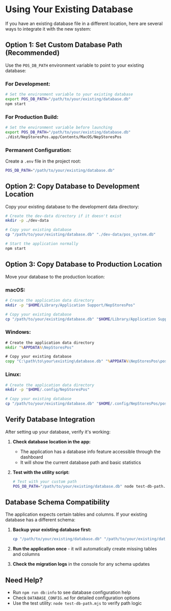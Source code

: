 # Using Your Existing Database

If you have an existing database file in a different location, here are several ways to integrate it with the new system:

## Option 1: Set Custom Database Path (Recommended)

Use the `POS_DB_PATH` environment variable to point to your existing database:

### For Development:

```bash
# Set the environment variable to your existing database
export POS_DB_PATH="/path/to/your/existing/database.db"
npm start
```

### For Production Build:

```bash
# Set the environment variable before launching
export POS_DB_PATH="/path/to/your/existing/database.db"
./dist/NepStoresPos.app/Contents/MacOS/NepStoresPos
```

### Permanent Configuration:

Create a `.env` file in the project root:

```bash
POS_DB_PATH="/path/to/your/existing/database.db"
```

## Option 2: Copy Database to Development Location

Copy your existing database to the development data directory:

```bash
# Create the dev-data directory if it doesn't exist
mkdir -p ./dev-data

# Copy your existing database
cp "/path/to/your/existing/database.db" "./dev-data/pos_system.db"

# Start the application normally
npm start
```

## Option 3: Copy Database to Production Location

Move your database to the production location:

### macOS:

```bash
# Create the application data directory
mkdir -p "$HOME/Library/Application Support/NepStoresPos"

# Copy your existing database
cp "/path/to/your/existing/database.db" "$HOME/Library/Application Support/NepStoresPos/pos_system.db"
```

### Windows:

```cmd
# Create the application data directory
mkdir "%APPDATA%\NepStoresPos"

# Copy your existing database
copy "C:\path\to\your\existing\database.db" "%APPDATA%\NepStoresPos\pos_system.db"
```

### Linux:

```bash
# Create the application data directory
mkdir -p "$HOME/.config/NepStoresPos"

# Copy your existing database
cp "/path/to/your/existing/database.db" "$HOME/.config/NepStoresPos/pos_system.db"
```

## Verify Database Integration

After setting up your database, verify it's working:

1. **Check database location in the app:**

   - The application has a database info feature accessible through the dashboard
   - It will show the current database path and basic statistics

2. **Test with the utility script:**
   ```bash
   # Test with your custom path
   POS_DB_PATH="/path/to/your/existing/database.db" node test-db-path.mjs
   ```

## Database Schema Compatibility

The application expects certain tables and columns. If your existing database has a different schema:

1. **Backup your existing database first:**

   ```bash
   cp "/path/to/your/existing/database.db" "/path/to/your/existing/database.backup.db"
   ```

2. **Run the application once** - it will automatically create missing tables and columns

3. **Check the migration logs** in the console for any schema updates

## Need Help?

- Run `npm run db:info` to see database configuration help
- Check `DATABASE_CONFIG.md` for detailed configuration options
- Use the test utility: `node test-db-path.mjs` to verify path logic
